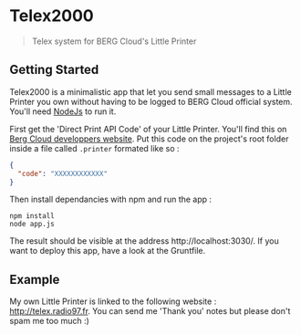 # Telex2000
> Telex system for BERG Cloud's Little Printer

## Getting Started
Telex2000 is a minimalistic app that let you send small messages to a Little Printer you own without having to be logged to BERG Cloud official system.
You'll need [NodeJs](http://nodejs.org/) to run it.

First get the 'Direct Print API Code' of your Little Printer. You'll find this on [Berg Cloud developpers website](http://remote.bergcloud.com/developers/littleprinter/direct_print_codes). Put this code on the project's root folder inside a file called `.printer` formated like so :
```json
{
  "code": "XXXXXXXXXXXX"
}
```

Then install dependancies with npm and run the app :
```shell
npm install
node app.js
```

The result should be visible at the address http://localhost:3030/.
If you want to deploy this app, have a look at the Gruntfile.

## Example
My own Little Printer is linked to the following website : http://telex.radio97.fr. You can send me 'Thank you' notes but please don't spam me too much :)